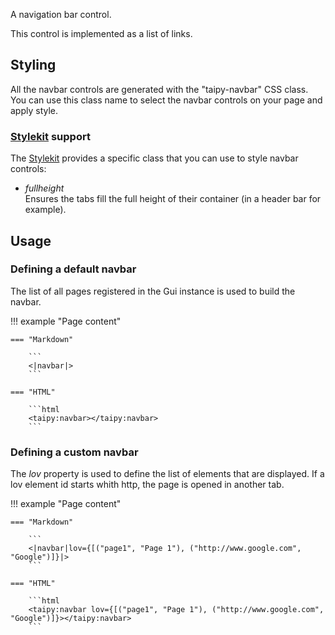 A navigation bar control.

This control is implemented as a list of links.

## Styling

All the navbar controls are generated with the "taipy-navbar" CSS class. You can use this class
name to select the navbar controls on your page and apply style.

### [Stylekit](../styling/stylekit.md) support

The [Stylekit](../styling/stylekit.md) provides a specific class that you can use to style navbar controls:

* *fullheight*<br/>
  Ensures the tabs fill the full height of their container (in a header bar for example).

## Usage

### Defining a default navbar

The list of all pages registered in the Gui instance is used to build the navbar.

!!! example "Page content"

    === "Markdown"

        ```
        <|navbar|>
        ```
  
    === "HTML"

        ```html
        <taipy:navbar></taipy:navbar>
        ```


### Defining a custom navbar

The _lov_ property is used to define the list of elements that are displayed.
If a lov element id starts whith http, the page is opened in another tab.

!!! example "Page content"

    === "Markdown"

        ```
        <|navbar|lov={[("page1", "Page 1"), ("http://www.google.com", "Google")]}|>
        ```
  
    === "HTML"

        ```html
        <taipy:navbar lov={[("page1", "Page 1"), ("http://www.google.com", "Google")]}></taipy:navbar>
        ```
